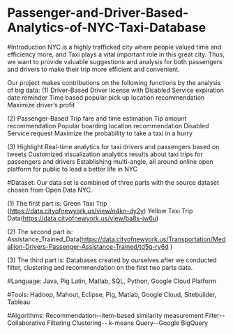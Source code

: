 # Passenger-and-Driver-Based-Analytics-of-NYC-Taxi-Database

#Introduction
NYC is a highly trafficked city where people valued time and efficiency more, and Taxi plays a vital important role in this great city. Thus, we want to provide valuable suggestions and analysis for both passengers and drivers to make their trip more efficient and convenient. 

Our project makes contributions on the following functions by the analysis of big data: 
(1) Driver-Based 
Driver license with Disabled Service expiration date reminder 
Time based popular pick up location recommendation 
Maximize driver’s profit 

(2) Passenger-Based 
Trip fare and time estimation 
Tip amount recommendation 
Popular boarding location recommendation 
Disabled Service request 
Maximize the probability to take a taxi in a hurry 

(3) Highlight 
Real-time analytics for taxi drivers and passengers based on tweets 
Customized visualization analytics results about taxi trips for passengers and drivers 
Establishing multi-angle, all around online open platform for public to lead a better life in NYC

#Dataset:
Our data set is combined of three parts with the source dataset chosen from Open Data NYC. 

(1) The first part is: 
Green Taxi Trip (https://data.cityofnewyork.us/view/n4kn-dy2y) 
Yellow Taxi Trip Data(https://data.cityofnewyork.us/view/ba8s-jw6u) 

(2) The second part is: 
Assistance_Trained_Data(https://data.cityofnewyork.us/Transportation/Medallion-Drivers-Passenger-Assistance-Trained/td5q-ry6d ) 

(3) The third part is: 
Databases created by ourselves after we conducted filter, clustering and recommendation on the first two parts data. 

#Language: 
Java, Pig Latin, Matlab, SQL, Python, Google Cloud Platform 

#Tools:
Hadoop, Mahout, Eclipse, Pig, Matlab, Google Cloud, Sitebuilder, Tableau 

#Algorithms: 
Recommendation--item-based similarity measurement
Filter--Collaborative Filtering
Clustering-- k-means 
Query--Google BigQuery 
